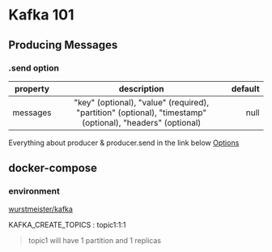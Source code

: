 # Kafka 101

## Producing Messages

### .send option 
| property        | description           | default  |
| ------------- |:-------------:| -----:|
| messages      | "key" (optional), "value" (required), "partition" (optional), "timestamp" (optional), "headers" (optional) | null |
Everything about producer & producer.send in the link below
[Options](https://kafka.js.org/docs/producing#options)

## docker-compose 

### environment 
[wurstmeister/kafka](https://hub.docker.com/r/wurstmeister/kafka)

KAFKA_CREATE_TOPICS : topic1:1:1

>topic1 will have 1 partition and 1 replicas